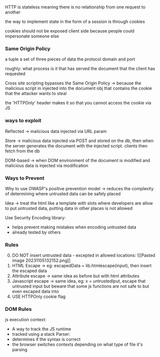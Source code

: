 HTTP is stateless meaning there is no relationship from one request to another

the way to implement state in the form of a session is through cookies

cookies should not be exposed client side because people could impersonate someone else

### Same Origin Policy

a tuple a set of three pieces of data the protocol domain and port

roughly: what process is it that has served the document that the client has requested

Cross site scripting bypasses the Same Origin Policy -> because the malicious script in injected into the document obj that contains the cookie that the attacker wants to steal

the 'HTTPOnly' header makes it so that you cannot access the cookie via JS

### ways to exploit
Reflected -> malicious data injected via URL param

Store -> malicious data injected via POST and stored on the db, then when the server generates the document with the injected script. clients then fetch from the db

DOM-based -> when DOM environment of the document is modified and malicious data is injected via modification


### Ways to Prevent

Why to use OWASP's positive prevention model -> reduces the complexity of
determining where untrusted data can be safely placed

Idea -> treat the html like a template with slots where developers are allow to put untrusted data, putting data in other places is not allowed

Use Security Encoding library:
- helps prevent making mistakes when encoding untrusted data
- already tested by others

### Rules

0. DO NOT insert untrusted data - excepted in allowed locations:
![[Pasted image 20231105132152.png]]
1. HTML Escape -> eg: escapedData = lib.htmlescape(input), then insert the escaped data
2. Attribute escape -> same idea as before but with html attributes
3. Javascript escape -> same idea, eg: x = untrustedIput, escape that untrusted input but beware that some js functions are not safe to but even escaped data into
4. USE HTTPOnly cookie flag

### DOM Rules

js execution context:
- A way to track the JS runtime
- tracked using a stack
Parser:
- determines if the syntax is correct
- the browser switches contexts depending on what type of file it's parsing


